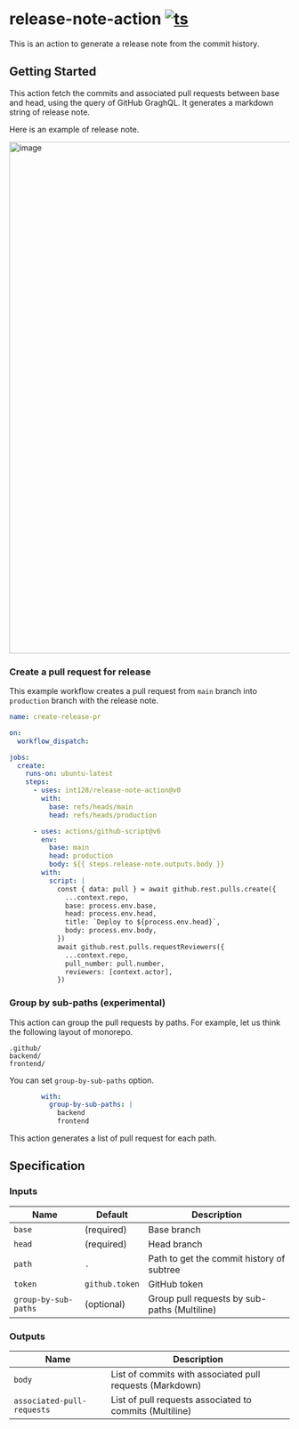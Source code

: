 # release-note-action [![ts](https://github.com/int128/release-note-action/actions/workflows/ts.yaml/badge.svg)](https://github.com/int128/release-note-action/actions/workflows/ts.yaml)

This is an action to generate a release note from the commit history.


## Getting Started

This action fetch the commits and associated pull requests between base and head, using the query of GitHub GraghQL.
It generates a markdown string of release note.

Here is an example of release note.

<img width="920" alt="image" src="https://user-images.githubusercontent.com/321266/168426345-c5cfc07f-d7f3-4e86-bae8-61b62b52410f.png">

### Create a pull request for release

This example workflow creates a pull request from `main` branch into `production` branch with the release note.

```yaml
name: create-release-pr

on:
  workflow_dispatch:

jobs:
  create:
    runs-on: ubuntu-latest
    steps:
      - uses: int128/release-note-action@v0
        with:
          base: refs/heads/main
          head: refs/heads/production

      - uses: actions/github-script@v6
        env:
          base: main
          head: production
          body: ${{ steps.release-note.outputs.body }}
        with:
          script: |
            const { data: pull } = await github.rest.pulls.create({
              ...context.repo,
              base: process.env.base,
              head: process.env.head,
              title: `Deploy to ${process.env.head}`,
              body: process.env.body,
            })
            await github.rest.pulls.requestReviewers({
              ...context.repo,
              pull_number: pull.number,
              reviewers: [context.actor],
            })
```

### Group by sub-paths (experimental)

This action can group the pull requests by paths.
For example, let us think the following layout of monorepo.

```
.github/
backend/
frontend/
```

You can set `group-by-sub-paths` option.

```yaml
        with:
          group-by-sub-paths: |
            backend
            frontend
```

This action generates a list of pull request for each path.


## Specification

### Inputs

| Name | Default | Description
|------|----------|------------
| `base` | (required) | Base branch
| `head` | (required) | Head branch
| `path` | `.` | Path to get the commit history of subtree
| `token` | `github.token` | GitHub token
| `group-by-sub-paths` | (optional) | Group pull requests by sub-paths (Multiline)


### Outputs

| Name | Description
|------|------------
| `body` | List of commits with associated pull requests (Markdown)
| `associated-pull-requests` | List of pull requests associated to commits (Multiline)
